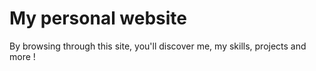 # My personal website

By browsing through this site, you'll discover me, my skills, projects and more !

